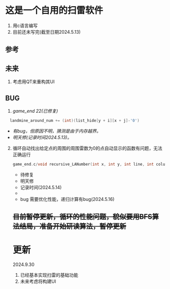 # 这是一个自用的扫雷软件

1. 用c语言编写
2. 目前还未写完(截至日期2024.5.13)





## 参考







## 未来

1. 考虑用QT来重构其UI

 ## BUG

1. *game_end     22(已修复)* 

```c
  landmine_around_num += (int)(list_hide[y + i][x + j]-'0')
```

- *有bug，但原因不明，猜测是由于内存越界。*
- *明天修(记录时间2024.5.13)。*

2. 循环自动找出给定点的周围的周围雷数为0的点自动显示的函数有问题，无法正确运行

   ```c
   game_end.c/void recursive_LANumber(int x, int y, int line, int column, char **list_hide, char **list)有问题。
   ```

   - 待修复
   - 明天修
   - 记录时间(2024.5.14)
   - 
   - bug 需要优化性能，递归计算有bug(2024.5.16)

   

   
   
   ## ~~目前暂停更新，循环的性能问题，貌似要用BFS算法结局，准备开始研读算法，暂停更新~~
   
   
   
   
   
   
   
   
   
   
   
   # 更新
   
   2024.9.30
   
   1. 已经基本实现扫雷的基础功能
   2. 未来考虑将构建UI
   
   
   
   



